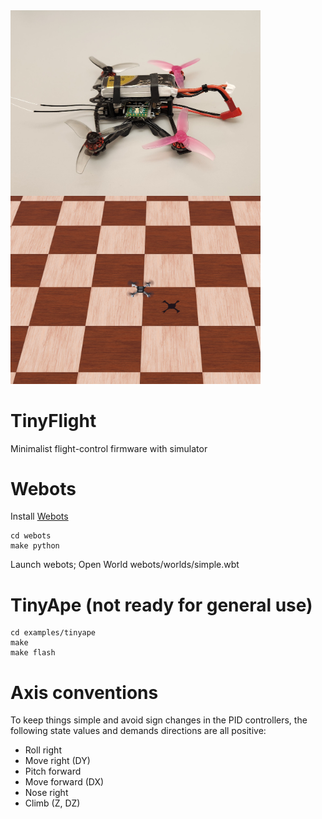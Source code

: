 <img src="media/tinyape.jpg" width=400 align="left">
<img src="media/webots2.png" width=400>

# TinyFlight
Minimalist flight-control firmware with simulator


# Webots

Install [Webots](https://cyberbotics.com/)

```
cd webots
make python
```

Launch webots; Open World webots/worlds/simple.wbt

# TinyApe (not ready for general use)

```
cd examples/tinyape
make
make flash
```

# Axis conventions

To keep things simple and avoid sign changes in the PID controllers, the
following state values and demands directions are all positive:

* Roll right
* Move right (DY)
* Pitch forward
* Move forward (DX)
* Nose right 
* Climb (Z, DZ)
